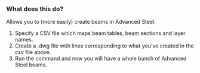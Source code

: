 ### What does this do?

Allows you to (more easily) create beams in Advanced Steel.

1. Specify a CSV file which maps beam tables, beam sections and layer names.
2. Create a .dwg file with lines corresponding to what you've created in the csv file above.
3. Run the command and now you will have a whole bunch of Advanced Steel beams.



